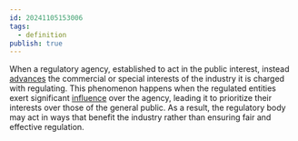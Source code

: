 ```yaml
---
id: 20241105153006
tags:
  - definition
publish: true
---
```


When a regulatory agency, established to act in the public interest, instead [advances](https://en.wikipedia.org/wiki/Regulatory_capture) the commercial or special interests of the industry it is charged with regulating. This phenomenon happens when the regulated entities exert significant [influence](https://www.investopedia.com/terms/r/regulatory-capture.asp) over the agency, leading it to prioritize their interests over those of the general public. As a result, the regulatory body may act in ways that benefit the industry rather than ensuring fair and effective regulation.